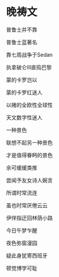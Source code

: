    

# 晚祷文

普鲁士并不靠

普鲁士蓝著名

靠七周战争于Sedan

执拿破仑III直捣巴黎

  

蒙的卡罗岂以

蒙的卡罗红迷人

以赌的全欧性全球性

天文数字性迷人

  

一种景色

联想不起另一种景色

才是值得眷眄的景色

余可缓缓类推

  

尝闻予友女诗人婉言

所谓时常流连

虽也时常厌倦云云

伊佯指迂回林荫小路

  

今日午梦乍醒

夜色弥窗漫园

疑此身犹寄西班牙

顿觉博学可耻